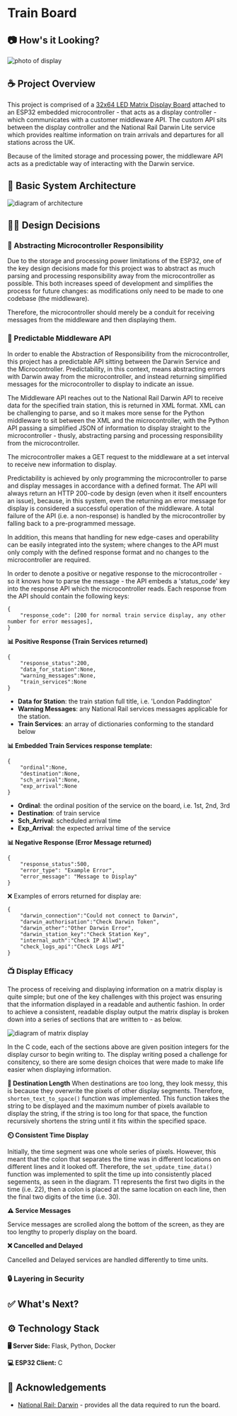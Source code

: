 
# Train Board

## 📷 How's it Looking?

![photo of display](https://github.com/ryaninthecloud/ryaninthecloud.github.io/blob/main/assets/train-board/demo_photo_01.jpg?raw=true)

## ☕ Project Overview

This project is comprised of a [32x64 LED Matrix Display Board](https://www.waveshare.com/wiki/RGB-Matrix-P3-64x32) attached to an ESP32 embedded microcontroller - that acts as a display controller - which communicates with a customer middleware API. The custom API sits between the display controller and the National Rail Darwin Lite service which provides realtime information on train arrivals and departures for all stations across the UK.

Because of the limited storage and processing power, the middleware API acts as a predictable way of interacting with the Darwin service.

## 💭 Basic System Architecture

![diagram of architecture](https://github.com/ryaninthecloud/ryaninthecloud.github.io/blob/main/assets/train-board/architecture.png)

## 🧑‍🎨 Design Decisions

### 🎯 Abstracting Microcontroller Responsibility
Due to the storage and processing power limitations of the ESP32, one of the key design decisions made for this project was to abstract as much parsing and processing responsibility away from the microcontroller as possible. This both increases speed of development and simplifies the process for future changes: as modifications only need to be made to one codebase (the middleware).

Therefore, the microcontroller should merely be a conduit for receiving messages from the middleware and then displaying them.

### 🔮 Predictable Middleware API

In order to enable the Abstraction of Responsibility from the microcontroller, this project has a predictable API sitting between the Darwin Service and the Microcontroller. Predictability, in this context, means abstracting errors with Darwin away from the microcontroller, and instead returning simplified messages for the microcontroller to display to indicate an issue.

The Middleware API reaches out to the National Rail Darwin API to receive data for the specified train station, this is returned in XML format. XML can be challenging to parse, and so it makes more sense for the Python middleware to sit between the XML and the microcontroller, with the Python API passing a simplified JSON of information to display straight to the microcontroller - thusly, abstracting parsing and processing responsibility from the microcontroller.

The microcontroller makes a GET request to the middleware at a set interval to receive new information to display.

Predictability is achieved by only programming the microcontroller to parse and display messages in accordance with a defined format. The API will always return an HTTP 200-code by design (even when it itself encounters an issue), because, in this system, even the returning an error message for display is considered a successful operation of the middleware. A total failure of the API (i.e. a non-response) is handled by the microcontroller by falling back to a pre-programmed message.

In addition, this means that handling for new edge-cases and operability can be easily integrated into the system; where changes to the API must only comply with the defined response format and no changes to the microcontroller are required.

In order to denote a positive or negative response to the microcontroller - so it knows how to parse the message - the API embeds a 'status_code' key into the response API which the microcontroller reads. Each response from the API should contain the following keys: 

```
{
    "response_code": [200 for normal train service display, any other number for error messages],
}
```

**📊 Positive Response (Train Services returned)**

```
{
    "response_status":200,
    "data_for_station":None,
    "warning_messages":None,
    "train_services":None
}
```

- **Data for Station**: the train station full title, i.e. 'London Paddington'
- **Warning Messages**: any National Rail services messages applicable for the station.
- **Train Services**: an array of dictionaries conforming to the standard below 

**📊 Embedded Train Services response template:**

```
{
    "ordinal":None,
    "destination":None,
    "sch_arrival":None,
    "exp_arrival":None
}
```

- **Ordinal**: the ordinal position of the service on the board, i.e. 1st, 2nd, 3rd 
- **Destination**: of train service
- **Sch_Arrival**: scheduled arrival time
- **Exp_Arrival**: the expected arrival time of the service

**📊 Negative Response (Error Message returned)**

```
{
    "response_status":500,
    "error_type": "Example Error",
    "error_message": "Message to Display"
}
```

❌ Examples of errors returned for display are:

```
{
    "darwin_connection":"Could not connect to Darwin",
    "darwin_authorisation":"Check Darwin Token",
    "darwin_other":"Other Darwin Error",
    "darwin_station_key":"Check Station Key",
    "internal_auth":"Check IP Allwd",
    "check_logs_api":"Check Logs API"
}
```

### 📺 Display Efficacy

The process of receiving and displaying information on a matrix display is quite simple; but one of the key challenges with this project was ensuring that the information displayed in a readable and authentic fashion. In order to achieve a consistent, readable display output the matrix display is broken down into a series of sections that are written to - as below.

![diagram of matrix display](https://github.com/ryaninthecloud/ryaninthecloud.github.io/blob/main/assets/train-board/matrix-design.png)

In the C code, each of the sections above are given position integers for the display cursor to begin writing to. The display writing posed a challenge for consitency, so there are some design choices that were made to make life easier when displaying information.

**📍 Destination Length**
When destinations are too long, they look messy, this is because they overwrite the pixels of other display segments. Therefore, ```shorten_text_to_space()``` function was implemented. This function takes the string to be displayed and the maximum number of pixels available to display the string, if the string is too long for that space, the function recursively shortens the string until it fits within the specified space.

**⏲️ Consistent Time Display**

Initially, the time segment was one whole series of pixels. However, this meant that the colon that separates the time was in different locations on different lines and it looked off. Therefore, the ```set_update_time_data()``` function was implemented to split the time up into consistently placed segements, as seen in the diagram. T1 represents the first two digits in the time (i.e. 22), then a colon is placed at the same location on each line, then the final two digits of the time (i.e. 30).

**⚠️ Service Messages**

Service messages are scrolled along the bottom of the screen, as they are too lengthy to properly display on the board.

**❌ Cancelled and Delayed**

Cancelled and Delayed services are handled differently to time units. 


### 🔒 Layering in Security

## ✅ What's Next? 

## ⚙️ Technology Stack

**🖥️ Server Side:** Flask, Python, Docker

**💻 ESP32 Client:** C

## 🙏 Acknowledgements

 - [National Rail: Darwin](https://www.nationalrail.co.uk/developers/darwin-data-feeds/) - provides all the data required to run the board.
